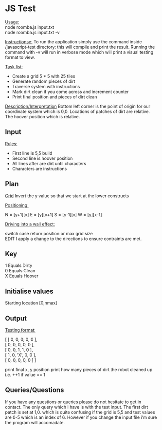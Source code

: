 <h1>JS Test</h1>

<u>Usage:</u>
<br>
    node roomba.js input.txt<br>
    node roomba.js input.txt -v

<u>Instructionse:</u>
To run the application simply use the command inside /javascript-test directory:
this will compile and print the result.
Running the command with -v will run in verbose mode which will print a visual
testing format to view.

<u>Task list:</u>
<ul>
<li>Create a grid 5 * 5 with 25 tiles</li>
<li>Generate random pieces of dirt</li>
<li>Traverse system with instructions</li>
<li>Mark dirt clean if you come across and increment counter</li>
<li>Print final position and pieces of dirt clean
</ul>

<u>Description/Interpretation</u>
Bottom left corner is the point of origin for our coordinate system which is 0,0.
Locations of patches of dirt are relative.
The hoover position which is relative.

<h2>Input</h2>
<u>Rules: </u>
<ul>
<li>First line is 5,5 build</li>
<li>Second line is hoover position</li>
<li>All lines after are dirt until characters</li>
<li>Characters are instructions</li>
</ul>

<h2>Plan</h2>
<u>Grid</u>
Invert the y value so that we start at the lower constructs

<u>Positioning:</u>

N = [y+1][x]
E = [y][x+1]
S = [y-1][x]
W = [y][x-1]

<u>Driving into a wall effect:</u>

switch case
    return position or max grid size<br>
EDIT I apply a change to the directions to ensure contraints are met.

<h2>Key</h2>
1 Equals Dirty<br>
0 Equals Clean<br>
X Equals Hoover<br>

<h2>Initialise values</h2>
Starting location [0,nmax]

<h2>Output</h2>
<u>Testing format:</u>

[ [ 0, 0, 0, 0, 0 ],<br>
  [ 0, 0, 0, 0, 0 ],<br>
  [ 0, 0, 1, 1, 0 ],<br>
  [ 1, 0, 'X', 0, 0 ],<br>
  [ 0, 0, 0, 0, 0 ] ]

print final x, y position
print how many pieces of dirt the robot cleaned up i.e. ++1 if value == 1

<h2>Queries/Questions</h2>
If you have any questions or queries please do not hesitate to get in contact.
The only query which I have is with the test input. The first dirt patch is set at 1,0.
which is quite confusing if the grid is 5,5 and test values are 0-5 which is an index of
6. However if you change the input file i'm sure the program will accomadate.

